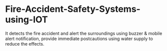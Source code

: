 # Fire-Accident-Safety-Systems-using-IOT
It detects the fire accident and alert the surroundings using buzzer &amp; mobile alert notification, provide immediate postcautions using water supply to reduce the effects.
